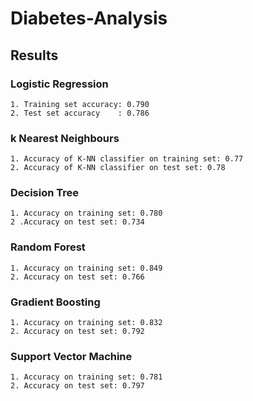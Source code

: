 # Diabetes-Analysis

## Results
### Logistic Regression
    1. Training set accuracy: 0.790
    2. Test set accuracy    : 0.786
  
### k Nearest Neighbours
    1. Accuracy of K-NN classifier on training set: 0.77
    2. Accuracy of K-NN classifier on test set: 0.78

### Decision Tree
    1. Accuracy on training set: 0.780
    2 .Accuracy on test set: 0.734
    
### Random Forest
    1. Accuracy on training set: 0.849
    2. Accuracy on test set: 0.766
    
### Gradient Boosting
    1. Accuracy on training set: 0.832
    2. Accuracy on test set: 0.792
   
### Support Vector Machine
    1. Accuracy on training set: 0.781
    2. Accuracy on test set: 0.797
